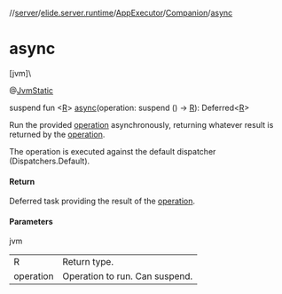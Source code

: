//[server](../../../../index.md)/[elide.server.runtime](../../index.md)/[AppExecutor](../index.md)/[Companion](index.md)/[async](async.md)

# async

[jvm]\

@[JvmStatic](https://kotlinlang.org/api/latest/jvm/stdlib/kotlin.jvm/-jvm-static/index.html)

suspend fun &lt;[R](async.md)&gt; [async](async.md)(operation: suspend () -&gt; [R](async.md)): Deferred&lt;[R](async.md)&gt;

Run the provided [operation](async.md) asynchronously, returning whatever result is returned by the [operation](async.md).

The operation is executed against the default dispatcher (Dispatchers.Default).

#### Return

Deferred task providing the result of the [operation](async.md).

#### Parameters

jvm

| | |
|---|---|
| R | Return type. |
| operation | Operation to run. Can suspend. |

